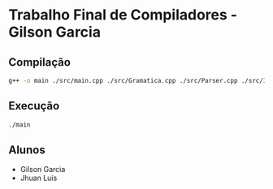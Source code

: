 # Trabalho Final de Compiladores - Gilson Garcia

## Compilação
```bash	
g++ -o main ./src/main.cpp ./src/Gramatica.cpp ./src/Parser.cpp ./src/Interpretador.cpp
```

## Execução
```bash
./main
```

## Alunos
- Gilson Garcia
- Jhuan Luis